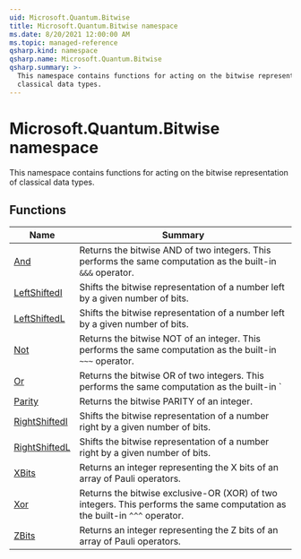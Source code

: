 ```yaml
---
uid: Microsoft.Quantum.Bitwise
title: Microsoft.Quantum.Bitwise namespace
ms.date: 8/20/2021 12:00:00 AM
ms.topic: managed-reference
qsharp.kind: namespace
qsharp.name: Microsoft.Quantum.Bitwise
qsharp.summary: >-
  This namespace contains functions for acting on the bitwise representation of
  classical data types.
---
```


# Microsoft.Quantum.Bitwise namespace

This namespace contains functions for acting on the bitwise representation of
classical data types.


<!-- summaries -->


## Functions

| Name | Summary |
|------|---------|
|[And](xref:Microsoft.Quantum.Bitwise.And) |Returns the bitwise AND of two integers. This performs the same computation as the built-in `&&&` operator. |
|[LeftShiftedI](xref:Microsoft.Quantum.Bitwise.LeftShiftedI) |Shifts the bitwise representation of a number left by a given number of bits. |
|[LeftShiftedL](xref:Microsoft.Quantum.Bitwise.LeftShiftedL) |Shifts the bitwise representation of a number left by a given number of bits. |
|[Not](xref:Microsoft.Quantum.Bitwise.Not) |Returns the bitwise NOT of an integer. This performs the same computation as the built-in `~~~` operator. |
|[Or](xref:Microsoft.Quantum.Bitwise.Or) |Returns the bitwise OR of two integers. This performs the same computation as the built-in `|||` operator. |
|[Parity](xref:Microsoft.Quantum.Bitwise.Parity) |Returns the bitwise PARITY of an integer. |
|[RightShiftedI](xref:Microsoft.Quantum.Bitwise.RightShiftedI) |Shifts the bitwise representation of a number right by a given number of bits. |
|[RightShiftedL](xref:Microsoft.Quantum.Bitwise.RightShiftedL) |Shifts the bitwise representation of a number right by a given number of bits. |
|[XBits](xref:Microsoft.Quantum.Bitwise.XBits) |Returns an integer representing the X bits of an array of Pauli operators. |
|[Xor](xref:Microsoft.Quantum.Bitwise.Xor) |Returns the bitwise exclusive-OR (XOR) of two integers. This performs the same computation as the built-in `^^^` operator. |
|[ZBits](xref:Microsoft.Quantum.Bitwise.ZBits) |Returns an integer representing the Z bits of an array of Pauli operators. |

<!-- /summaries -->
